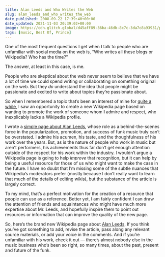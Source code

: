 ```yaml
---
title: Alan Leeds and Who Writes the Web
slug: alan_leeds_and_who_writes_the_web
date_published: 2008-09-22 17:39:40+00:00
date_updated: 2021-11-03 20:39:02+00:00
image: https://cdn.glitch.global/d45aff89-36ba-46db-8c7c-3da7c8a93931/prince-alan-leeds.jpg?v=1674070005505
tags: [music, Best Of, Prince]
---
```

One of the most frequent questions I get when I talk to people who are unfamiliar with social media on the web is, “Who writes all these blogs or Wikipedia? Who has the time?”

The answer, at least in this case, is me.

People who are skeptical about the web never seem to believe that we have a lot of time we could spend writing or collaborating on something original on the web. But they *do* understand the idea that people might be passionate and excited to write about topics they’re passionate about.

So when I remembered a topic that’s been an interest of mine for [quite a while](https://web.archive.org/web/20080925084047/http://anil.vox.com/library/post/alan-leeds-and-eric-leeds.html), I saw an opportunity to create a new Wikipedia page based on wanting to promote the work of someone whom I admire and respect, who inexplicably lacks a Wikipedia profile.

I wrote a [simple page about Alan Leeds](http://en.wikipedia.org/wiki/Alan_Leeds), whose role as a behind-the-scenes force in the popularization, promotion, and success of funk music truly can’t be overstated. I admire his acumen, his taste, and the thoughfulness of his work over the years. But, as is the nature of people who work in music but aren’t performers, his achievements thus far don’t get enough attention outside of the respect for his work within the industry. I wouldn’t argue a Wikipedia page is going to help *improve* that recognition, but it can help by being a useful resource for those of us who might want to make the case in the future. I have no doubt that I’m missing some of the subtle nuances that Wikipedia’s moderators prefer (mostly because I don’t really want to learn that much of the details of editing wikis), but the substance of the article is largely correct.

To my mind, that’s a perfect motivation for the creation of a resource that people can use as a reference. Better yet, I am fairly confident I can draw the attention of friends and aquaintances who might have much more expertise about Mr. Leeds, and hopefully inspire them to point out resources or information that can improve the quality of the new page.

So, here’s the brand new Wikipedia page about [Alan Leeds](http://en.wikipedia.org/wiki/Alan_Leeds). If you think you’ve got something to add, revise the article, pass along any relevant source materials, or add your voice in the comments. And if you’re unfamiliar with his work, check it out — there’s almost nobody else in the music business who’s been so right, so many times, about the past, present and future of the funk.
